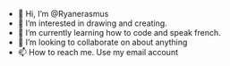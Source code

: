 - 👋 Hi, I’m @Ryanerasmus
- 👀 I’m interested in drawing and creating.
- 🌱 I’m currently learning how to code and speak french.
- 💞️ I’m looking to collaborate on about anything
- 📫 How to reach me. Use my email account

<!---
Ryanerasmus/Ryanerasmus is a ✨ special ✨ repository because its `README.md` (this file) appears on your GitHub profile.
You can click the Preview link to take a look at your changes.
--->

